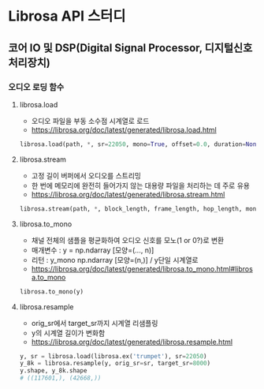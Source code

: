 # Librosa API 스터디

## 코어 IO 및 DSP(Digital Signal Processor, 디지털신호처리장치)

### 오디오 로딩 함수

1. librosa.load
   - 오디오 파일을 부동 소수점 시계열로 로드
   - <https://librosa.org/doc/latest/generated/librosa.load.html>
   ```python
   librosa.load(path, *, sr=22050, mono=True, offset=0.0, duration=None, dtype=<class 'numpy.float32'>, res_type='soxr_hq')
   ```

2. librosa.stream
   - 고정 길이 버퍼에서 오디오를 스트리밍
   - 한 번에 메모리에 완전히 들어가지 않는 대용량 파일을 처리하는 데 주로 유용
   - <https://librosa.org/doc/latest/generated/librosa.stream.html>
   ```python
   librosa.stream(path, *, block_length, frame_length, hop_length, mono=True, offset=0.0, duration=None, fill_value=None, dtype=<class 'numpy.float32'>)
   ```

3. librosa.to_mono
   - 채널 전체의 샘플을 평균화하여 오디오 신호를 모노(1 or 0?)로 변환
   - 매개변수 : y = np.ndarray [모양=(..., n)]
   - 리턴 : y_mono np.ndarray [모양=(n,)] / y단일 시계열로
   - <https://librosa.org/doc/latest/generated/librosa.to_mono.html#librosa.to_mono>
   ```python
   librosa.to_mono(y)
   ```

4. librosa.resample
   - orig_sr에서 target_sr까지 시계열 리샘플링
   - y의 시계열 길이가 변화함
   - <https://librosa.org/doc/latest/generated/librosa.resample.html>
   ```python
   y, sr = librosa.load(librosa.ex('trumpet'), sr=22050)
   y_8k = librosa.resample(y, orig_sr=sr, target_sr=8000)
   y.shape, y_8k.shape
   # ((117601,), (42668,))
   ```

